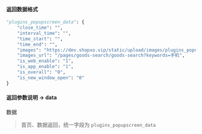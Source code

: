 #### 返回数据格式

```python
"plugins_popupscreen_data": {
    "close_time": "",
    "interval_time": "",
    "time_start": "",
    "time_end": "",
    "images": "https://dev.shopxo.vip/static/upload/images/plugins_popupscreen/2019/06/23/1561271276358867.png",
    "images_url": "/pages/goods-search/goods-search?keywords=手机",
    "is_web_enable": "1",
    "is_app_enable": "1",
    "is_overall": "0",
    "is_new_window_open": "0"
}
```

#### 返回参数说明 -> data

数据

> 首页、数据返回，统一字段为 `plugins_popupscreen_data`